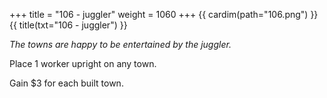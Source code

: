 +++
title = "106 - juggler"
weight = 1060
+++
{{ cardim(path="106.png") }}
{{ title(txt="106 - juggler") }}

*The towns are happy to be entertained by the juggler.*

Place 1 worker upright on any town.

Gain $3 for each built town.
